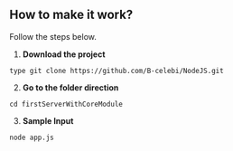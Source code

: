 ## How to make it work?

Follow the steps below.

1. **Download the project**

```
type git clone https://github.com/B-celebi/NodeJS.git
```

2. **Go to the folder direction**

```
cd firstServerWithCoreModule
```

3. **Sample Input**

```
node app.js
```

